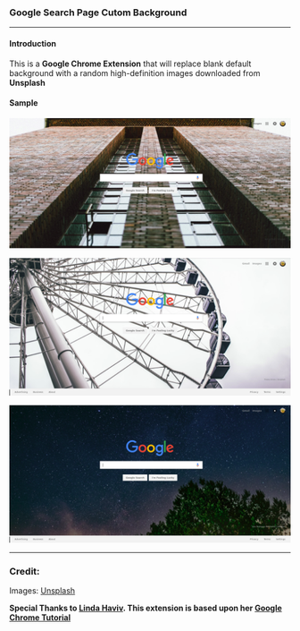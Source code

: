 ### Google Search Page Cutom Background
---
#### Introduction
This is a **Google Chrome Extension** that will replace blank default background with a random high-definition images downloaded from **Unsplash**

#### Sample
![Sample 1](./samples/sample1.png "Sample Custom Background")

![Sample 2](./samples/sample2.png "Sample Custom Background")

![Sample 3](./samples/sample3.png "Sample Custom Background")

---

### Credit:
Images: [Unsplash](https://www.unsplash.com)

**Special Thanks to [Linda Haviv](https://medium.com/@LindaHaviv). This extension is based upon her [Google Chrome Tutorial](https://medium.com/@LindaHaviv/the-beginner-s-guide-build-a-simple-chrome-extension-in-minutes-498308ea406a)**
